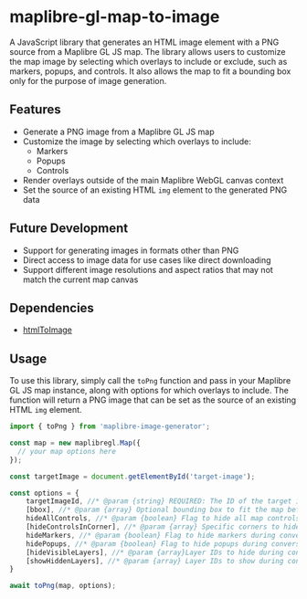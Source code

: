 # maplibre-gl-map-to-image

A JavaScript library that generates an HTML image element with a PNG source from a Maplibre GL JS map. The library allows users to customize the map image by selecting which overlays to include or exclude, such as markers, popups, and controls. It also allows the map to fit a bounding box only for the purpose of image generation.

## Features

* Generate a PNG image from a Maplibre GL JS map
* Customize the image by selecting which overlays to include:
	+ Markers
	+ Popups
	+ Controls
* Render overlays outside of the main Maplibre WebGL canvas context
* Set the source of an existing HTML `img` element to the generated PNG data

## Future Development

* Support for generating images in formats other than PNG
* Direct access to image data for use cases like direct downloading
* Support different image resolutions and aspect ratios that may not match the current map canvas

## Dependencies

* [htmlToImage](https://www.npmjs.com/package/html-to-image)

## Usage

To use this library, simply call the `toPng` function and pass in your Maplibre GL JS map instance, along with options for which overlays to include. The function will return a PNG image that can be set as the source of an existing HTML `img` element.

```javascript
import { toPng } from 'maplibre-image-generator';

const map = new maplibregl.Map({
  // your map options here
});

const targetImage = document.getElementById('target-image');

const options = {
    targetImageId, //* @param {string} REQUIRED: The ID of the target image element where the PNG will be set.
    [bbox], //* @param {array} Optional bounding box to fit the map before conversion.
    hideAllControls, //* @param {boolean} Flag to hide all map controls during conversion.
    [hideControlsInCorner], //* @param {array} Specific corners to hide controls from.
    hideMarkers, //* @param {boolean} Flag to hide markers during conversion.
    hidePopups, //* @param {boolean} Flag to hide popups during conversion.
    [hideVisibleLayers], //* @param {array}Layer IDs to hide during conversion.
    [showHiddenLayers], //* @param {array} Layer IDs to show during conversion.
}

await toPng(map, options);

```

